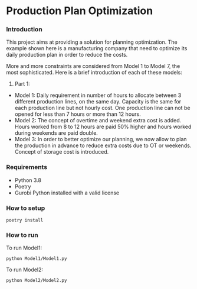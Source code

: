 # Production Plan Optimization

### Introduction
This project aims at providing a solution for planning optimization.
The example shown here is a manufacturing company that need to optimize its daily production plan in order to reduce the costs.

More and more constraints are considered from Model 1 to Model 7, the most sophisticated. 
Here is a brief introduction of each of these models:
1. Part 1:
- Model 1: 
  Daily requirement in number of hours to allocate between 3 different production lines, on the same day. 
  Capacity is the same for each production line but not hourly cost. One production line can not be opened for less than 7 hours or more than 12 hours.
- Model 2:
  The concept of overtime and weekend extra cost is added. Hours worked from 8 to 12 hours are paid 50% higher and hours worked during weekends are paid double. 
- Model 3:
  In order to better optimize our planning, we now allow to plan the production in advance to reduce extra costs due to OT or weekends.
  Concept of storage cost is introduced.
  
### Requirements
- Python 3.8
- Poetry
- Gurobi Python installed with a valid license


### How to setup

```shell script
poetry install
```

### How to run


To run Model1:
```shell script
python Model1/Model1.py
```

To run Model2:
```shell script
python Model2/Model2.py
```
